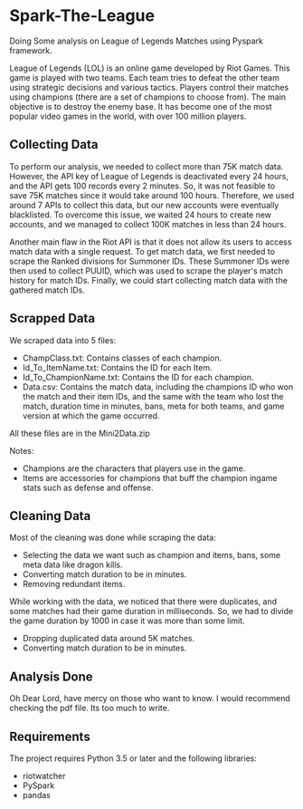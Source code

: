 # Spark-The-League
Doing Some analysis on League of Legends Matches using Pyspark framework.

League of Legends (LOL) is an online game developed by Riot Games. This game is played with two teams. Each team tries to defeat the other team using strategic decisions and various tactics. Players control their matches using champions (there are a set of champions to choose from). The main objective is to destroy the enemy base. It has become one of the most popular video games in the world, with over 100 million players.

## Collecting Data

To perform our analysis, we needed to collect more than 75K match data. However, the API key of League of Legends is deactivated every 24 hours, and the API gets 100 records every 2 minutes. So, it was not feasible to save 75K matches since it would take around 100 hours. Therefore, we used around 7 APIs to collect this data, but our new accounts were eventually blacklisted. To overcome this issue, we waited 24 hours to create new accounts, and we managed to collect 100K matches in less than 24 hours.

Another main flaw in the Riot API is that it does not allow its users to access match data with a single request. To get match data, we first needed to scrape the Ranked divisions for Summoner IDs. These Summoner IDs were then used to collect PUUID, which was used to scrape the player's match history for match IDs. Finally, we could start collecting match data with the gathered match IDs.

## Scrapped Data

We scraped data into 5 files:

- ChampClass.txt: Contains classes of each champion.
- Id_To_ItemName.txt: Contains the ID for each Item.
- Id_To_ChampionName.txt: Contains the ID for each champion.
- Data.csv: Contains the match data, including the champions ID who won the match and their item IDs, and the same with the team who lost the match, duration time in minutes, bans, meta for both teams, and game version at which the game occurred.

All these files are in the Mini2Data.zip

Notes:

- Champions are the characters that players use in the game.
- Items are accessories for champions that buff the champion ingame stats such as defense and offense.

## Cleaning Data

Most of the cleaning was done while scraping the data:

- Selecting the data we want such as champion and items, bans, some meta data like dragon kills.
- Converting match duration to be in minutes.
- Removing redundant items.

While working with the data, we noticed that there were duplicates, and some matches had their game duration in milliseconds. So, we had to divide the game duration by 1000 in case it was more than some limit.

- Dropping duplicated data around 5K matches.
- Converting match duration to be in minutes.

## Analysis Done
Oh Dear Lord, have mercy on those who want to know. I would recommend checking the pdf file.
Its too much to write.

## Requirements
The project requires Python 3.5 or later and the following libraries:

- riotwatcher
- PySpark
- pandas
